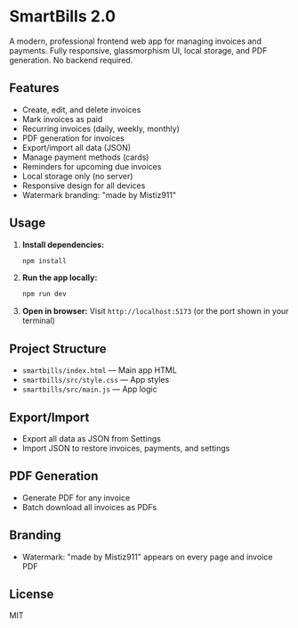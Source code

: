 # SmartBills 2.0

A modern, professional frontend web app for managing invoices and payments. Fully responsive, glassmorphism UI, local storage, and PDF generation. No backend required.

## Features
- Create, edit, and delete invoices
- Mark invoices as paid
- Recurring invoices (daily, weekly, monthly)
- PDF generation for invoices
- Export/import all data (JSON)
- Manage payment methods (cards)
- Reminders for upcoming due invoices
- Local storage only (no server)
- Responsive design for all devices
- Watermark branding: "made by Mistiz911"

## Usage
1. **Install dependencies:**
   ```bash
   npm install
   ```
2. **Run the app locally:**
   ```bash
   npm run dev
   ```
3. **Open in browser:**
   Visit `http://localhost:5173` (or the port shown in your terminal)

## Project Structure
- `smartbills/index.html` — Main app HTML
- `smartbills/src/style.css` — App styles
- `smartbills/src/main.js` — App logic

## Export/Import
- Export all data as JSON from Settings
- Import JSON to restore invoices, payments, and settings

## PDF Generation
- Generate PDF for any invoice
- Batch download all invoices as PDFs

## Branding
- Watermark: "made by Mistiz911" appears on every page and invoice PDF

## License
MIT